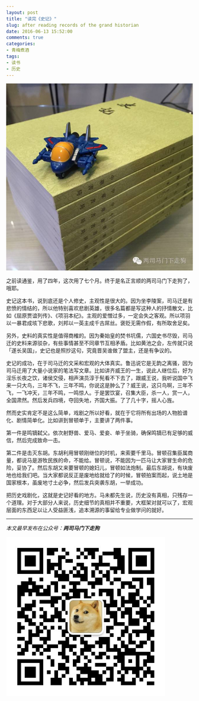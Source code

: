 ```yaml
---
layout: post
title: "读完《史记》"
slug: after reading records of the grand historian
date: 2016-06-13 15:52:00
comments: true
categories:
- 青梅煮酒
tags:
- 读书
- 历史
---
```


![](/image/20160613001.jpg)

之前读通鉴，用了四年，这次用了七个月。终于是名正言顺的两司马门下走狗了，哦耶。

史记这本书，说到底还是个人修史，主观性是很大的。因为坐李陵案，司马迁是有悲愤的情结的，所以他特别喜欢悲剧英雄，很多名篇都是写这种人的抒情散文，比如《屈原贾谊列传》、《项羽本纪》。主观的爱憎过多，一定会失之客观。所以项羽以一暴君成垓下悲歌，刘邦以一英主成千古屌丝。褒贬无需作假，有所取舍足矣。

另外，史料的真实性是值得商榷的。因为秦始皇的焚书坑儒，六国史书尽毁，司马迁的史料来源驳杂，有些事情甚至不同章节互相矛盾。比如黄池之会，左传就只说「遂长吴国」，史记也是照抄这句，究竟晋吴谁做了盟主，还是有争议的。

史记的成功，在于司马迁的文采和宏观的大体真实。鲁迅说它是无韵之离骚，因为司马迁用了大量小说家的笔法写文章。比如讲齐威王的一生，说此人继位后，好为淫乐长夜之饮，诸侯交侵，相声演员淳于髡看不下去了，跟威王说，我听说国中飞来一只大鸟，三年不飞，三年不鸣，你说这是肿么了？威王说，这只鸟啊，三年不飞，一飞冲天，三年不鸣，一鸣惊人。于是罢饮宴，召集大臣，杀一人，赏一人，全国肃然。然后发兵四境，夺回失地，齐国大振。了了几十字，摇人心旌。

然而史实肯定不是这么简单，戏剧之所以好看，就在于它将所有出场的人物脸谱化、剧情简单化。比如讲到冒顿单于，主要讲了两件事。

第一件是鸣镝弑父。依次射野兽、爱马、爱妾、单于坐骑，确保鸣镝已有足够的威信，然后完成致命一击。

第二件是击灭东胡。东胡利用冒顿刚继位的时机，来索要千里马。冒顿召集臣属商量，都说马是游牧民族的命，不能给。冒顿说，不能因为一匹马让大家冒生命的危险，妥协了。然后东胡又来要冒顿的媳妇儿，冒顿如法炮制。最后东胡说，有块废地也给我们吧。当大家都说反正是废地给就给了的时候，冒顿拍案而起，说土地是国家根本，虽废地寸土必争，然后发兵突袭东胡，一举成功。

把历史戏剧化，这就是史记好看的地方。马未都先生说，历史没有真相，只残存一个道理。对于大部分人来说，历史细节的真相并不重要，大框架对就可以了，宏观层面的东西足以让人受益匪浅，追本溯源的事留给专业做学问的就好。

<hr>

*本文最早发布在公众号：__两司马门下走狗__*

![](/asset/qrcode_zougou.jpg)
